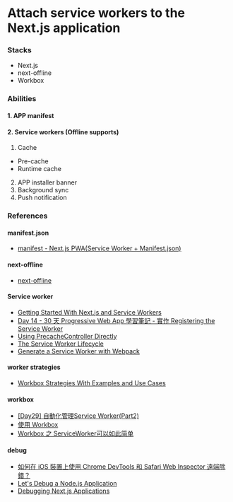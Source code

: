 # Attach service workers to the Next.js application

### Stacks
* Next.js
* next-offline
* Workbox

### Abilities
#### 1. APP manifest
#### 2. Service workers (Offline supports)
1. Cache
* Pre-cache 
* Runtime cache
2. APP installer banner
3. Background sync 
4. Push notification


### References

#### manifest.json
* [manifest - Next.js PWA(Service Worker + Manifest.json)](https://www.coder.work/article/6621475)

#### next-offline
* [next-offline](https://awesomeopensource.com/project/hanford/next-offline#now-20)

#### Service worker
* [Getting Started With Next.js and Service Workers](https://medium.com/@anatomic/using-a-service-worker-with-next-js-460e0168a60a)
* [Day 14 - 30 天 Progressive Web App 學習筆記 - 實作 Registering the Service Worker](https://ithelp.ithome.com.tw/articles/10188003)
* [Using PrecacheController Directly](https://developers.google.com/web/tools/workbox/modules/workbox-precaching#explanation_of_the_precache_list)
* [The Service Worker Lifecycle](https://bitsofco.de/the-service-worker-lifecycle/)
* [Generate a Service Worker with Webpack](https://developers.google.com/web/tools/workbox/guides/generate-service-worker/webpack#adding_runtime_caching)

#### worker strategies
* [Workbox Strategies With Examples and Use Cases](https://medium.com/better-programming/workbox-strategies-with-examples-and-use-cases-ebb32f8cbe4d) 

#### workbox
* [[Day29] 自動化管理Service Worker(Part2)](https://ithelp.ithome.com.tw/articles/10227955)
* [使用 Workbox](https://lavas-project.github.io/pwa-book/chapter05/5-workbox.html)
* [Workbox 之 ServiceWorker可以如此简单](https://www.webascii.cn/article/5ef2cb72071be112473165bc/)

#### debug
* [如何在 iOS 裝置上使用 Chrome DevTools 和 Safari Web Inspector 遠端除錯？](https://cythilya.github.io/2018/07/17/weapons-of-jank-destruction/)
* [Let's Debug a Node.js Application](https://blog.heroku.com/debug-node-applications)
* [Debugging Next.js Applications](https://dev.to/spe_/debugging-next-js-applications-46b6)